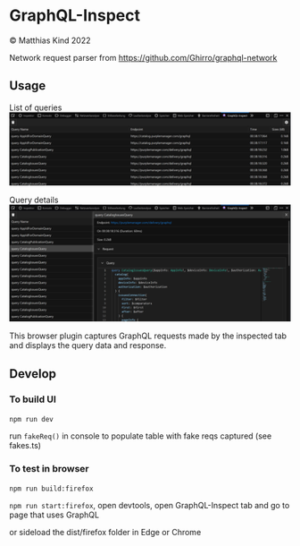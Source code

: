 # GraphQL-Inspect

© Matthias Kind 2022

Network request parser from https://github.com/Ghirro/graphql-network 

## Usage

List of queries
![List of queries](./docs/screenshot_list.png)

Query details
![Query Details](./docs/screenshot_details.png)

This browser plugin captures GraphQL requests made by the inspected tab and displays the query data and response.

## Develop

### To build UI

`npm run dev`

run `fakeReq()` in console to populate table with fake reqs captured (see fakes.ts)

### To test in browser

`npm run build:firefox`

`npm run start:firefox`, open devtools, open GraphQL-Inspect tab and go to page that uses GraphQL

or sideload the dist/firefox folder in Edge or Chrome